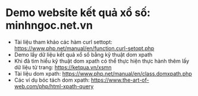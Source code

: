 # Demo website kết quả xổ số: minhngoc.net.vn 
- Tài liệu tham khảo các hàm curl settopt: https://www.php.net/manual/en/function.curl-setopt.php
- Demo lấy dữ liệu kết quả xổ số bằng kỹ thuật dom xpath
- Khi đã tìm hiểu kỹ thuật dom xpath có thể thực hiện thực hành thêm lấy dữ liệu từ trang: https://ketqua.vn/xsmn
- Tài liệu dom xpath: https://www.php.net/manual/en/class.domxpath.php
- Các ví dụ bóc tách dom xpath: https://www.the-art-of-web.com/php/html-xpath-query